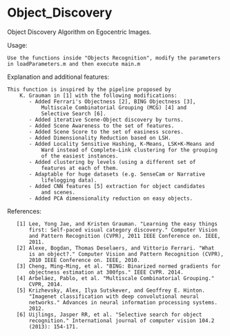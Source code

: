 Object_Discovery
================

Object Discovery Algorithm on Egocentric Images.

Usage:

	Use the functions inside "Objects Recognition", modify the parameters 
	in loadParameters.m and then execute main.m
   

Explanation and additional features:

	This function is inspired by the pipeline proposed by 
       	K. Grauman in [1] with the following modifications:
           - Added Ferrari's Objectness [2], BING Objectness [3],
               Multiscale Combinatorial Grouping (MCG) [4] and
               Selective Search [6].
           - Added iterative Scene-Object discovery by turns.
           - Added Scene Awareness to the set of features.
           - Added Scene Score to the set of easiness scores.
           - Added Dimensionality Reduction based on LSH.
           - Added Locality Sensitive Hashing, K-Means, LSK+K-Means and 
               Ward instead of Complete-Link clustering for the grouping 
               of the easiest instances.
           - Added clustering by levels (using a different set of 
               features at each of them.
           - Adaptable for huge datasets (e.g. SenseCam or Narrative 
               lifelogging data).
           - Added CNN features [5] extraction for object candidates 
               and scenes.
           - Added PCA dimensionality reduction on easy objects.

References:

       [1] Lee, Yong Jae, and Kristen Grauman. "Learning the easy things 
           first: Self-paced visual category discovery." Computer Vision 
           and Pattern Recognition (CVPR), 2011 IEEE Conference on. IEEE, 
           2011.
       [2] Alexe, Bogdan, Thomas Deselaers, and Vittorio Ferrari. "What 
           is an object?." Computer Vision and Pattern Recognition (CVPR), 
           2010 IEEE Conference on. IEEE, 2010.
       [3] Cheng, Ming-Ming, et al. "BING: Binarized normed gradients for 
           objectness estimation at 300fps." IEEE CVPR. 2014.
       [4] Arbeláez, Pablo, et al. "Multiscale Combinatorial Grouping." 
           CVPR, 2014.
       [5] Krizhevsky, Alex, Ilya Sutskever, and Geoffrey E. Hinton. 
           "Imagenet classification with deep convolutional neural 
           networks." Advances in neural information processing systems. 
           2012.
       [6] Uijlings, Jasper RR, et al. "Selective search for object 
           recognition." International journal of computer vision 104.2 
           (2013): 154-171.

